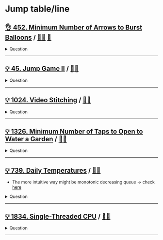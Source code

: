 # Jump table/line

## [:ok_hand: 452. Minimum Number of Arrows to Burst Balloons](https://leetcode.com/problems/minimum-number-of-arrows-to-burst-balloons) / [:man_technologist:](min_num_of_arrows_to_burst_balloons.h) [:snake:](min_num_of_arrows_to_burst_balloons.py)

<details><summary markdown="span">Question</summary>

```markdown
There are some spherical balloons taped onto a flat wall that represents the XY-plane.

The balloons are represented as a 2D integer array points where

points[i] = [xstart, xend] denotes a balloon whose horizontal diameter stretches
between xstart and xend. You do not know the exact y-coordinates of the balloons.

Arrows can be shot up directly vertically (in the positive y-direction) from
different points along the x-axis.

A balloon with xstart and xend is burst by an arrow shot at x
- if xstart <= x <= xend.

There is no limit to the number of arrows that can be shot.
A shot arrow keeps traveling up infinitely, bursting any balloons in its path.

Given the array points, return the minimum number of arrows that must be shot to
burst all balloons.

Input: points = [[10,16],[2,8],[1,6],[7,12]]
Output: 2
Explanation: The balloons can be burst by 2 arrows:
- Shoot an arrow at x = 6, bursting the balloons [2,8] and [1,6].
- Shoot an arrow at x = 11, bursting the balloons [10,16] and [7,12].
```

</details>

------------------------------------------------------------------------------

## [:bulb: 45. Jump Game II](https://leetcode.com/problems/jump-game-ii/) / [:man_technologist:](jump_game_ii.h)

<details><summary markdown="span">Question</summary>

```markdown
ou are given a 0-indexed array of integers nums of length n.
You are initially positioned at nums[0].

Each element nums[i] represents the maximum length of a forward jump from index i.
In other words, if you are at nums[i], you can jump to any nums[i + j] where:

- 0 <= j <= nums[i] and
- i + j < n

Return the minimum number of jumps to reach nums[n - 1].
The test cases are generated such that you can reach nums[n - 1].

Input: nums = [2,3,1,1,4]
Output: 2
Explanation: The minimum number of jumps to reach the last index is 2.
Jump 1 step from index 0 to 1, then 3 steps to the last index.
```

</details>

------------------------------------------------------------------------------

## [:bulb: 1024. Video Stitching](https://leetcode.com/problems/video-stitching/) / [:man_technologist:](video_stitching.h)

<details><summary markdown="span">Question</summary>

```markdown
You are given a series of video clips from a sporting event that lasted time
seconds.

These video clips can be overlapping with each other and have varying lengths.

Each video clip is described by an array clips where
- clips[i] = [starti, endi] indicates that
  the ith clip started at starti and ended at endi.

Return the minimum number of clips needed so that we can cut the clips into
segments that cover the entire sporting event [0, time].

If the task is impossible, return -1.

Input: clips = [[0,2],[4,6],[8,10],[1,9],[1,5],[5,9]], time = 10
Output: 3

Explanation: We take the clips [0,2], [8,10], [1,9]; a total of 3 clips.
```

</details>

------------------------------------------------------------------------------

## [:bulb: 1326. Minimum Number of Taps to Open to Water a Garden](https://leetcode.com/problems/minimum-number-of-taps-to-open-to-water-a-garden) / [:man_technologist:](min_number_of_taps_to_water_garden.h)

<details><summary markdown="span">Question</summary>

```markdown
There is a one-dimensional garden on the x-axis.
The garden starts at the point 0 and ends at the point n. (i.e The length of the garden is n).

There are n + 1 taps located at points [0, 1, ..., n] in the garden.

Given an integer n and an integer array ranges of length n + 1 where

ranges[i] (0-indexed) means
the i-th tap can water the area [i - ranges[i], i + ranges[i]] if it was open.

Return the minimum number of taps that should be open to water the whole garden,
If the garden cannot be watered return -1.

Input: n = 5, ranges = [3,4,1,1,0,0]
Output: 1
Explanation: The tap at point 0 can cover the interval [-3,3]
The tap at point 1 can cover the interval [-3,5]
The tap at point 2 can cover the interval [1,3]
The tap at point 3 can cover the interval [2,4]
The tap at point 4 can cover the interval [4,4]
The tap at point 5 can cover the interval [5,5]
Opening Only the second tap will water the whole garden [0,5]
```

</details>

------------------------------------------------------------------------------

## [:bulb: 739. Daily Temperatures](https://leetcode.com/problems/daily-temperatures) / [:man_technologist:](daily_temperatures.h)

- The more intuitive way might be monotonic decreasing queue -> check [here](../../monotonic/daily_temperatures_monostk.h)

<details><summary markdown="span">Question</summary>

```markdown
Given an array of integers temperatures represents the daily temperatures,
return an array answer such that answer[i] is the number of days you have to
wait after the ith day to get a warmer temperature.

If there is no future day for which this is possible, keep answer[i] == 0 instead.

Input: temperatures = [73,74,75,71,69,72,76,73]
Output:                [1,1, 4, 2, 1, 1, 0, 0]
```

</details>

------------------------------------------------------------------------------

## [:bulb: 1834. Single-Threaded CPU](https://leetcode.com/problems/single-threaded-cpu) / [:man_technologist:](single_threaded_cpu.h)

<details><summary markdown="span">Question</summary>

```markdown
You are given n​​​​​​ tasks labeled from 0 to n - 1 represented by a 2D integer array tasks,
where tasks[i] = [enqueueTime_i, processingTime_i] means that

- the i​​​​​​th​​​​ task will be available to process at enqueueTime_i and
- will take processingTime_i to finish processing.

You have a single-threaded CPU that can process at most one task at a time and
will act in the following way:

- If the CPU is idle and there are no available tasks to process, the CPU remains idle.
- If the CPU is idle and there are available tasks, the CPU will choose the one with the shortest processing time.
- If multiple tasks have the same shortest processing time, it will choose the task with the smallest index.

Once a task is started, the CPU will process the entire task without stopping.
The CPU can finish a task then start a new one instantly.
Return the order in which the CPU will process the tasks.

Input: tasks = [[1,2],[2,4],[3,2],[4,1]]
Output: [0,2,3,1]
Explanation: The events go as follows:
- At time = 1, task 0 is available to process. Available tasks = {0}.
- Also at time = 1, the idle CPU starts processing task 0. Available tasks = {}.
- At time = 2, task 1 is available to process. Available tasks = {1}.
- At time = 3, task 2 is available to process. Available tasks = {1, 2}.
- Also at time = 3, the CPU finishes task 0 and starts processing task 2 as it is the shortest. Available tasks = {1}.
- At time = 4, task 3 is available to process. Available tasks = {1, 3}.
- At time = 5, the CPU finishes task 2 and starts processing task 3 as it is the shortest. Available tasks = {1}.
- At time = 6, the CPU finishes task 3 and starts processing task 1. Available tasks = {}.
- At time = 10, the CPU finishes task 1 and becomes idle.
```

</details>

------------------------------------------------------------------------------
